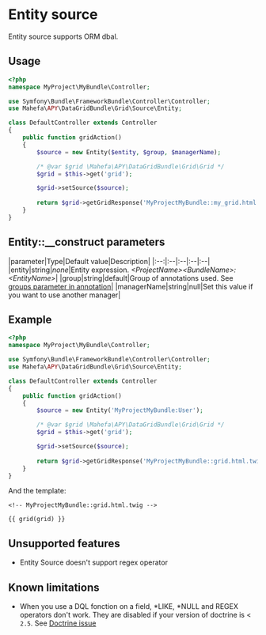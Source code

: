 Entity source
=============

Entity source supports ORM dbal.

## Usage

```php
<?php
namespace MyProject\MyBundle\Controller;

use Symfony\Bundle\FrameworkBundle\Controller\Controller;
use Mahefa\APY\DataGridBundle\Grid\Source\Entity;

class DefaultController extends Controller
{
    public function gridAction()
    {
        $source = new Entity($entity, $group, $managerName);

        /* @var $grid \Mahefa\APY\DataGridBundle\Grid\Grid */
        $grid = $this->get('grid');

        $grid->setSource($source);
        
        return $grid->getGridResponse('MyProjectMyBundle::my_grid.html.twig');
    }
}
```

## Entity::__construct parameters

|parameter|Type|Default value|Description|
|:--:|:--|:--|:--|:--|
|entity|string|_none_|Entity expression. _\<ProjectName\>\<BundleName\>:\<EntityName\>_|
|group|string|default|Group of annotations used. See [groups parameter in annotation](../columns_configuration/annotations/column_annotation_property.md#available-attributes)|
|managerName|string|null|Set this value if you want to use another manager|

## Example

```php
<?php
namespace MyProject\MyBundle\Controller;

use Symfony\Bundle\FrameworkBundle\Controller\Controller;
use Mahefa\APY\DataGridBundle\Grid\Source\Entity;

class DefaultController extends Controller
{
    public function gridAction()
    {
        $source = new Entity('MyProjectMyBundle:User');

        /* @var $grid \Mahefa\APY\DataGridBundle\Grid\Grid */
        $grid = $this->get('grid');

        $grid->setSource($source);
        
        return $grid->getGridResponse('MyProjectMyBundle::grid.html.twig');
    }
}
```

And the template:

```janjo
<!-- MyProjectMyBundle::grid.html.twig -->

{{ grid(grid) }}
```

## Unsupported features

* Entity Source doesn't support regex operator

## Known limitations

* When you use a DQL fonction on a field, \*LIKE, \*NULL and REGEX operators don't work. They are disabled if your version of doctrine is < `2.5`. See [Doctrine issue](http://www.doctrine-project.org/jira/browse/DDC-1858)
